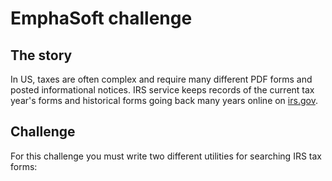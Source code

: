 # EmphaSoft challenge

## The story

In US, taxes are often complex and require many different PDF forms and posted informational
notices. IRS service keeps records of the current tax year's forms and historical forms going back
many years online on [irs.gov](https://irs.gov).

## Challenge

For this challenge you must write two different utilities for searching IRS tax forms:




